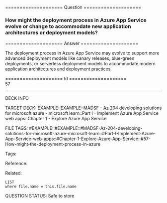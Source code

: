 ==================== Question ====================  

### How might the deployment process in Azure App Service evolve or change to accommodate new application architectures or deployment models?  

==================== Answer ====================  

The deployment process in Azure App Service may evolve to support more advanced deployment models like canary releases, blue-green deployments, or serverless deployment models to accommodate modern application architectures and deployment practices.

==================== Id ====================  
57

---

DECK INFO

TARGET DECK: EXAMPLE::EXAMPLE::MADSF - Az 204 developing solutions for microsoft azure - microsoft learn::Part I - Implement Azure App Service web apps::Chapter 1 - Explore Azure App Service

FILE TAGS: #EXAMPLE::#EXAMPLE::#MADSF-Az-204-developing-solutions-for-microsoft-azure-microsoft-learn::#Part-I-Implement-Azure-App-Service-web-apps::#Chapter-1-Explore-Azure-App-Service::#57-How-might-the-deployment-process-in-azure

Tags:

Reference:

Related:

```dataview
LIST
where file.name = this.file.name
```
QUESTION STATUS: Safe to store
